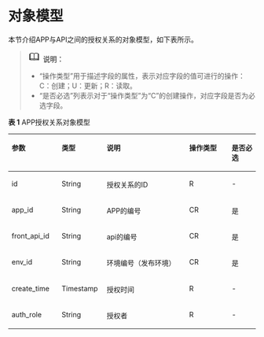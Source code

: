 # 对象模型<a name="apig-phapi-180713044"></a>

本节介绍APP与API之间的授权关系的对象模型，如下表所示。

>![](public_sys-resources/icon-note.gif) **说明：**   
>-   “操作类型”用于描述字段的属性，表示对应字段的值可进行的操作：  
>    C：创建；U：更新；R：读取。  
>-   “是否必选”列表示对于“操作类型”为“C”的创建操作，对应字段是否为必选字段。  

**表 1**  APP授权关系对象模型

<a name="table33491166"></a>
<table><thead align="left"><tr id="row43749103"><th class="cellrowborder" valign="top" width="20.202020202020204%" id="mcps1.2.6.1.1"><p id="p54016492"><a name="p54016492"></a><a name="p54016492"></a>参数</p>
</th>
<th class="cellrowborder" valign="top" width="18.18181818181818%" id="mcps1.2.6.1.2"><p id="p13259721"><a name="p13259721"></a><a name="p13259721"></a>类型</p>
</th>
<th class="cellrowborder" valign="top" width="33.33333333333333%" id="mcps1.2.6.1.3"><p id="p295598"><a name="p295598"></a><a name="p295598"></a>说明</p>
</th>
<th class="cellrowborder" valign="top" width="17.17171717171717%" id="mcps1.2.6.1.4"><p id="p23943492"><a name="p23943492"></a><a name="p23943492"></a>操作类型</p>
</th>
<th class="cellrowborder" valign="top" width="11.111111111111112%" id="mcps1.2.6.1.5"><p id="p60374706"><a name="p60374706"></a><a name="p60374706"></a>是否必选</p>
</th>
</tr>
</thead>
<tbody><tr id="row58513057"><td class="cellrowborder" valign="top" width="20.202020202020204%" headers="mcps1.2.6.1.1 "><p id="p41937209"><a name="p41937209"></a><a name="p41937209"></a>id</p>
</td>
<td class="cellrowborder" valign="top" width="18.18181818181818%" headers="mcps1.2.6.1.2 "><p id="p41470753"><a name="p41470753"></a><a name="p41470753"></a>String</p>
</td>
<td class="cellrowborder" valign="top" width="33.33333333333333%" headers="mcps1.2.6.1.3 "><p id="p3687809"><a name="p3687809"></a><a name="p3687809"></a>授权关系的ID</p>
</td>
<td class="cellrowborder" valign="top" width="17.17171717171717%" headers="mcps1.2.6.1.4 "><p id="p30277122"><a name="p30277122"></a><a name="p30277122"></a>R</p>
</td>
<td class="cellrowborder" valign="top" width="11.111111111111112%" headers="mcps1.2.6.1.5 "><p id="p36527819"><a name="p36527819"></a><a name="p36527819"></a>-</p>
</td>
</tr>
<tr id="row60314923"><td class="cellrowborder" valign="top" width="20.202020202020204%" headers="mcps1.2.6.1.1 "><p id="p53670580"><a name="p53670580"></a><a name="p53670580"></a>app_id</p>
</td>
<td class="cellrowborder" valign="top" width="18.18181818181818%" headers="mcps1.2.6.1.2 "><p id="p52349722"><a name="p52349722"></a><a name="p52349722"></a>String</p>
</td>
<td class="cellrowborder" valign="top" width="33.33333333333333%" headers="mcps1.2.6.1.3 "><p id="p12469060"><a name="p12469060"></a><a name="p12469060"></a>APP的编号</p>
</td>
<td class="cellrowborder" valign="top" width="17.17171717171717%" headers="mcps1.2.6.1.4 "><p id="p3360922"><a name="p3360922"></a><a name="p3360922"></a>CR</p>
</td>
<td class="cellrowborder" valign="top" width="11.111111111111112%" headers="mcps1.2.6.1.5 "><p id="p3799302"><a name="p3799302"></a><a name="p3799302"></a>是</p>
</td>
</tr>
<tr id="row34193718"><td class="cellrowborder" valign="top" width="20.202020202020204%" headers="mcps1.2.6.1.1 "><p id="p18227803"><a name="p18227803"></a><a name="p18227803"></a>front_api_id</p>
</td>
<td class="cellrowborder" valign="top" width="18.18181818181818%" headers="mcps1.2.6.1.2 "><p id="p57097"><a name="p57097"></a><a name="p57097"></a>String</p>
</td>
<td class="cellrowborder" valign="top" width="33.33333333333333%" headers="mcps1.2.6.1.3 "><p id="p4624871"><a name="p4624871"></a><a name="p4624871"></a>api的编号</p>
</td>
<td class="cellrowborder" valign="top" width="17.17171717171717%" headers="mcps1.2.6.1.4 "><p id="p39070237"><a name="p39070237"></a><a name="p39070237"></a>CR</p>
</td>
<td class="cellrowborder" valign="top" width="11.111111111111112%" headers="mcps1.2.6.1.5 "><p id="p10572628"><a name="p10572628"></a><a name="p10572628"></a>是</p>
</td>
</tr>
<tr id="row28044791"><td class="cellrowborder" valign="top" width="20.202020202020204%" headers="mcps1.2.6.1.1 "><p id="p57035602"><a name="p57035602"></a><a name="p57035602"></a>env_id</p>
</td>
<td class="cellrowborder" valign="top" width="18.18181818181818%" headers="mcps1.2.6.1.2 "><p id="p56481025"><a name="p56481025"></a><a name="p56481025"></a>String</p>
</td>
<td class="cellrowborder" valign="top" width="33.33333333333333%" headers="mcps1.2.6.1.3 "><p id="p11560301"><a name="p11560301"></a><a name="p11560301"></a>环境编号（发布环境）</p>
</td>
<td class="cellrowborder" valign="top" width="17.17171717171717%" headers="mcps1.2.6.1.4 "><p id="p63969149"><a name="p63969149"></a><a name="p63969149"></a>CR</p>
</td>
<td class="cellrowborder" valign="top" width="11.111111111111112%" headers="mcps1.2.6.1.5 "><p id="p14118553"><a name="p14118553"></a><a name="p14118553"></a>是</p>
</td>
</tr>
<tr id="row59958120"><td class="cellrowborder" valign="top" width="20.202020202020204%" headers="mcps1.2.6.1.1 "><p id="p24769538"><a name="p24769538"></a><a name="p24769538"></a>create_time</p>
</td>
<td class="cellrowborder" valign="top" width="18.18181818181818%" headers="mcps1.2.6.1.2 "><p id="p60175581"><a name="p60175581"></a><a name="p60175581"></a>Timestamp</p>
</td>
<td class="cellrowborder" valign="top" width="33.33333333333333%" headers="mcps1.2.6.1.3 "><p id="p42383905"><a name="p42383905"></a><a name="p42383905"></a>授权时间</p>
</td>
<td class="cellrowborder" valign="top" width="17.17171717171717%" headers="mcps1.2.6.1.4 "><p id="p10544244"><a name="p10544244"></a><a name="p10544244"></a>R</p>
</td>
<td class="cellrowborder" valign="top" width="11.111111111111112%" headers="mcps1.2.6.1.5 "><p id="p48777473"><a name="p48777473"></a><a name="p48777473"></a>-</p>
</td>
</tr>
<tr id="row36344076"><td class="cellrowborder" valign="top" width="20.202020202020204%" headers="mcps1.2.6.1.1 "><p id="p58189024"><a name="p58189024"></a><a name="p58189024"></a>auth_role</p>
</td>
<td class="cellrowborder" valign="top" width="18.18181818181818%" headers="mcps1.2.6.1.2 "><p id="p15690497"><a name="p15690497"></a><a name="p15690497"></a>String</p>
</td>
<td class="cellrowborder" valign="top" width="33.33333333333333%" headers="mcps1.2.6.1.3 "><p id="p62970710"><a name="p62970710"></a><a name="p62970710"></a>授权者</p>
</td>
<td class="cellrowborder" valign="top" width="17.17171717171717%" headers="mcps1.2.6.1.4 "><p id="p353863"><a name="p353863"></a><a name="p353863"></a>R</p>
</td>
<td class="cellrowborder" valign="top" width="11.111111111111112%" headers="mcps1.2.6.1.5 "><p id="p28662974"><a name="p28662974"></a><a name="p28662974"></a>-</p>
</td>
</tr>
</tbody>
</table>

